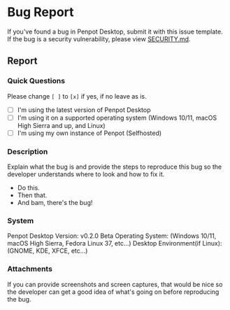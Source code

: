 # Bug Report
If you've found a bug in Penpot Desktop, submit it with this issue template. If the bug is a security vulnerability, please view [SECURITY.md](https://code.korbsstudio.com/KorbsStudio/Penpot-Desktop/-/blob/rewrite-2023/docs/SECURITY.md).

## Report
### Quick Questions
Please change `[ ]` to `[x]` if yes, if no leave as is.

- [ ] I'm using the latest version of Penpot Desktop
- [ ] I'm using it on a supported operating system (Windows 10/11, macOS High Sierra and up, and Linux)
- [ ] I'm using my own instance of Penpot (Selfhosted)

### Description
Explain what the bug is and provide the steps to reproduce this bug so the developer understands where to look and how to fix it.

 - Do this.
 - Then that.
 - And bam, there's the bug!

### System
Penpot Desktop Version: v0.2.0 Beta
Operating System: (Windows 10/11, macOS High Sierra, Fedora Linux 37, etc...)
Desktop Environment(if Linux): (GNOME, KDE, XFCE, etc...)

### Attachments
If you can provide screenshots and screen captures, that would be nice so the developer can get a good idea of what's going on before reproducing the bug.
